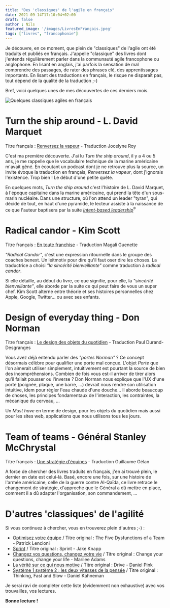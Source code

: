 ```yaml
---
title: "Des 'classiques' de l'agile en français"
date: 2021-09-14T17:10:04+02:00
draft: false
author : Nils
featured_image: '/images/LivresEnFrançais.jpeg'
tags: ["livres", "francophonie"]
---
```


Je découvre, en ce moment, que plein de "classiques" de l'agile ont été traduits et publiés en français. J'appelle "classique" des livres dont j'entends régulièrement parler dans la communauté agile francophone ou anglophone.
En lisant en anglais, j'ai parfois la sensation de mal comprendre des passages, de rater des phrases clé, des apprentissages importants. En lisant des traductions en français, le risque ne disparaît pas, tout dépend de la qualité de la traduction ;-) 

Bref, voici quelques unes de mes découvertes de ces derniers mois.

![Quelques classiques agiles en français](/images/LivresEnFrançais.jpeg "Quelques classiques agiles en français")  

# Turn the ship around - L. David Marquet
Titre français : [Renversez la vapeur](https://umd.ca/boutique/renversez-la-vapeur/) - Traduction Jocelyne Roy  

C'est ma première découverte. J'ai lu *Turn the ship around*, il y a 4 ou 5 ans, je me rappelle que le vocabulaire technique de la marine américaine m'avait gêné. En écoutant un podcast dont je ne retrouve plus la source, un invite évoque la traduction en français, *Renversez la vapeur*, dont j'ignorais l'existence. Trop bien ! Le début d'une petite quête.

En quelques mots, *Turn the ship around* c'est l'histoire de L. David Marquet, à l'époque capitaine dans la marine américaine, qui prend la tête d'un sous-marin nucléaire. Dans une structure, où l'on attend un leader "tyran", qui décide de tout, en haut d'une pyramide, le lecteur assiste à la naissance de ce que l'auteur baptisera par la suite [*Intent-based leadership*](https://intentbasedleadership.com/)<sup>®</sup>

# Radical candor - Kim Scott
Titre français : [En toute franchise](https://www.pearson.fr/book/?gcoi=27440100304340) - Traduction Magali Guenette  

*"Radical Candor"*, c'est une expression ritournelle dans le groupe des coaches benext. Un leitmotiv pour dire qu'il faut oser dire les choses. La traductrice a choisi *"la sincérité bienveillante"* comme traduction à *radical candor*.

Si elle détaille, au début du livre, ce que signifie, pour elle, la *"sincérité bienveillante"*, elle aborde par la suite ce qui peut faire de vous un super chef. Kim Scott alterne entre théorie et ses histoires personnelles chez Apple, Google, Twitter... ou avec ses enfants.

# Design of everyday thing - Don Norman
Titre français : [Le design des objets du quotidien](https://www.eyrolles.com/Entreprise/Livre/le-design-des-objets-du-quotidien-9782212678833/) - Traduction Paul Durand-Desgranges  

Vous avez déjà entendu parler des *"portes Norman"* ? Ce concept désormais célèbre pour qualifier une porte mal conçue. L'objet *Porte* que l'on aimerait utiliser simplement, intuitivement est pourtant la source de bien des incompréhensions. Combien de fois vous est-il arriver de tirer alors qu'il fallait pousser ou l'inverse ?
Don Norman nous explique que l'UX d'une porte (poignée, plaque, une barre, ...) devrait nous rendre son utilisation intuitive, idem pour régler l'eau chaude d'une douche... Il aborde beaucoup de choses, les principes fondamentaux de l'interaction, les contraintes, la mécanique du cerveau, ...

Un *Must have* en terme de design, pour les objets du quotidien mais aussi pour les sites web, applications que nous utilisons tous les jours. 

# Team of teams - Général Stanley McChrystal 
Titre français : [Une stratégie d'équipes](https://www.alma-editeur.fr/une_strategie_dequipe.html) - Traduction Guillaume Gélan

A force de chercher des livres traduits en français, j'en ai trouvé plein, le dernier en date est celui-là. Basé, encore une fois, sur une histoire de l'armée américaine, celle de la guerre contre Al-Qaïda, ce livre retrace le changement de stratégie, d'approche que le Général a dû mettre en place, comment il a dû adapter l'organisation, son commandement, ...

# D'autres 'classiques' de l'agilité
Si vous continuez à chercher, vous en trouverez plein d'autres ;-) :   

* [Optimisez votre équipe](https://umd.ca/boutique/optimisez-votre-quipe/) / Titre original : The Five Dysfunctions of a Team - Patrick Lencioni     
* [Sprint](https://www.eyrolles.com/Entreprise/Livre/sprint-9782212566062/) / Titre original : Sprint - Jake Knapp   
* [Changez vos questions, changez votre vie](https://www.parislibrairies.fr/livre/9782916671048-changez-vos-questions-changez-votre-vie-10-puissants-outils-pour-la-vie-personnelle-et-professionnelle-marilee-adams/) / Titre original : Change your questions, change your life - Marilee Adams   
* [La vérité sur ce qui nous motive](https://editions.flammarion.com/la-verite-sur-ce-qui-nous-motive/9782081379527) / Titre original : Drive - Daniel Pink   
* [Système 1 système 2 ; les deux vitesses de la pensée](https://editions.flammarion.com/systeme-1-systeme-2/9782081307827) / Titre original : Thinking, Fast and Slow - Daniel Kahneman  

Je serai ravi de compléter cette liste (évidemment non exhaustive) avec vos trouvailles, vos lectures.

**Bonne lecture !**